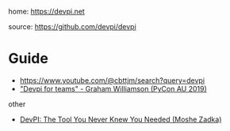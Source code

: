 home: https://devpi.net

source: https://github.com/devpi/devpi

# Guide
- https://www.youtube.com/@cbttjm/search?query=devpi
- ["Devpi for teams" - Graham Williamson (PyCon AU 2019)](https://youtu.be/Df8u-KM3at0)

other
- [DevPI: The Tool You Never Knew You Needed (Moshe Zadka)](https://youtu.be/BlKnI8VUoXU)
